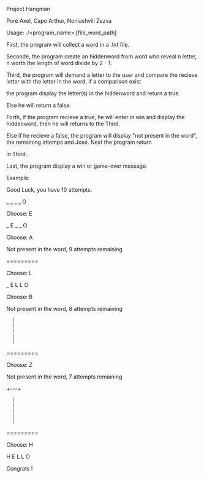 Project Hangman

Poré Axel, Capo Arthur, Noniashvili Zezva

Usage: ./<program_name> [file_word_path]

First, the program will collect a word in a .txt file.

Seconde, the program create an hiddenword from word who reveal n letter, n worth the length of word divide by 2 - 1.

Third, the program will demand a letter to the user and compare the recieve letter with the letter in the word, if a comparison exist 

the program display the letter(s) in the hiddenword and return a true.

Else he will return a false.

Forth, if the program recieve a true, he will enter in win and display the hiddenword, then he will returns to the Third.

Else if he recieve a false, the program will display "not present in the word", the remaining attemps and José. Next the program return

in Third.

Last, the program display a win or game-over message.

Example:

Good Luck, you have 10 attempts.

_ _ _ _ O

Choose: E

_ E _ _ O

Choose: A

Not present in the word, 9 attempts remaining
         
         
         
         
         
         
=========


Choose: L

_ E L L O 

Choose: B

Not present in the word, 8 attempts remaining
         
      |  
      |  
      |  
      |  
      |  

=========

Choose: Z

Not present in the word, 7 attempts remaining

  +---+  

      |  
      |  
      |  
      |  
      |  
      
=========

Choose: H

H E L L O

Congrats !